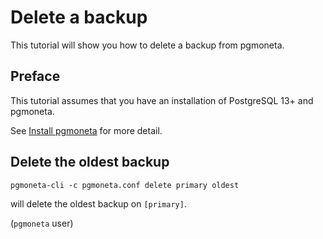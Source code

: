# Delete a backup

This tutorial will show you how to delete a backup from pgmoneta.

## Preface

This tutorial assumes that you have an installation of PostgreSQL 13+ and pgmoneta.

See [Install pgmoneta](https://github.com/pgmoneta/pgmoneta/blob/main/doc/tutorial/01_install.md)
for more detail.

## Delete the oldest backup

```
pgmoneta-cli -c pgmoneta.conf delete primary oldest
```

will delete the oldest backup on `[primary]`.

(`pgmoneta` user)